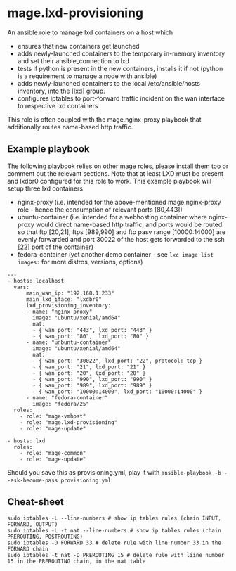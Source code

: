 # mage.lxd-provisioning

An ansible role to manage lxd containers on a host which

- ensures that new containers get launched
- adds newly-launched containers to the temporary in-memory inventory and set their ansible_connection to lxd
- tests if python is present in the new containers, installs it if not (python is a requirement to manage a node with ansible)
- adds newly-launched containers to the local /etc/ansible/hosts inventory, into the [lxd] group.
- configures iptables to port-forward traffic incident on the wan interface to respective lxd containers

This role is often coupled with the mage.nginx-proxy playbook that additionally routes name-based http traffic.

## Example playbook

The following playbook relies on other mage roles, please install them too or comment out the relevant sections. 
Note that at least LXD must be present and lxdbr0 configured for this role to work. This example playbook will setup
three lxd containers

- nginx-proxy (i.e. intended for the above-mentioned mage.nginx-proxy role - hence the consumption of relevant ports [80,443])
- ubuntu-container (i.e. intended for a webhosting container where nginx-proxy would direct name-based http traffic, and ports would be routed so that ftp [20,21], ftps [989,990] and ftp pasv range [10000:14000] are evenly forwarded and port 30022 of the host gets forwarded to the ssh [22] port of the container)
- fedora-container (yet another demo container - see `lxc image list images:` for more distros, versions, options)


```
---
- hosts: localhost
  vars:
      main_wan_ip: "192.168.1.233"
      main_lxd_iface: "lxdbr0"
      lxd_provisioning_inventory:
      - name: "nginx-proxy"
        image: "ubuntu/xenial/amd64"
        nat:
        - { wan_port: "443", lxd_port: "443" }
        - { wan_port: "80",  lxd_port: "80" }
      - name: "unbuntu-container"
        image: "ubuntu/xenial/amd64"
        nat:
        - { wan_port: "30022", lxd_port: "22", protocol: tcp }
        - { wan_port: "21", lxd_port: "21" }
        - { wan_port: "20", lxd_port: "20" }
        - { wan_port: "990", lxd_port: "990" }
        - { wan_port: "989", lxd_port: "989" }
        - { wan_port: "10000:14000", lxd_port: "10000:14000" }
      - name: "fedora-container"
        image: "fedora/25"
  roles:
    - role: "mage-vmhost"
    - role: "mage.lxd-provisioning"
    - role: "mage-update"

- hosts: lxd
  roles:
    - role: "mage-common"
    - role: "mage-update"
```

Should you save this as provisioning.yml, play it with  `ansible-playbook -b --ask-become-pass provisioning.yml`.

## Cheat-sheet

```
sudo iptables -L --line-numbers # show ip tables rules (chain INPUT, FORWARD, OUTPUT)
sudo iptables -L -t nat --line-numbers # show ip tables rules (chain PREROUTING, POSTROUTING)
sudo iptables -D FORWARD 33 # delete rule with line number 33 in the FORWARD chain
sudo iptables -t nat -D PREROUTING 15 # delete rule with liine number 15 in the PREROUTING chain, in the nat table
```
